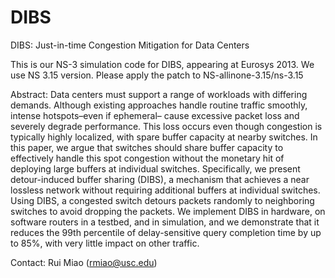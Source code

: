 DIBS
====

DIBS: Just-in-time Congestion Mitigation for Data Centers

This is our NS-3 simulation code for DIBS, appearing at Eurosys 2013. We use NS 3.15 version. Please apply the patch to
NS-allinone-3.15/ns-3.15

Abstract:
Data centers must support a range of workloads with differing
demands. Although existing approaches handle routine
traffic smoothly, intense hotspots–even if ephemeral–
cause excessive packet loss and severely degrade performance.
This loss occurs even though congestion is typically
highly localized, with spare buffer capacity at nearby
switches. In this paper, we argue that switches should share
buffer capacity to effectively handle this spot congestion
without the monetary hit of deploying large buffers at individual
switches. Specifically, we present detour-induced
buffer sharing (DIBS), a mechanism that achieves a near
lossless network without requiring additional buffers at individual
switches. Using DIBS, a congested switch detours
packets randomly to neighboring switches to avoid dropping
the packets. We implement DIBS in hardware, on software
routers in a testbed, and in simulation, and we demonstrate
that it reduces the 99th percentile of delay-sensitive query
completion time by up to 85%, with very little impact on
other traffic.

Contact: Rui Miao (rmiao@usc.edu)
